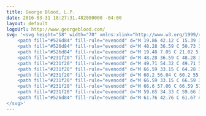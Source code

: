 ```yaml
---
title: George Blood, L.P.
date: 2016-03-31 18:27:31.482000000 -04:00
layout: default
logoUrl: http://www.georgeblood.com/
svg: '<svg height="58" width="70" xmlns:xlink="http://www.w3.org/1999/xlink" xmlns="http://www.w3.org/2000/svg" viewBox="0 0 70 58">
    <path fill="#526d84" fill-rule="evenodd" d="M 19.86 42.12 C 15.39 38.43 13 33.62 12.2 27.95 C 11.82 25.21 11.83 22.46 12.25 19.7 C 12.59 19.78 12.63 20.12 12.8 20.34 C 13.74 21.61 15.06 22.17 16.42 21.83 C 17.75 21.5 18.54 20.44 18.43 19.1 C 18.33 17.76 17.59 17.13 16.06 17.01 C 15.27 16.95 14.51 16.77 14.14 15.96 C 13.79 15.2 14.18 14.56 14.61 13.99 C 16 12.14 17.95 10.99 19.96 9.99 C 24.47 7.73 29.29 6.64 34.31 6.38 C 35.09 6.34 35.19 6.54 34.94 7.26 C 31.44 17.65 27.95 28.04 24.46 38.44 C 24.09 39.53 23.73 40.63 22.9 41.5 C 22 42.25 20.97 42.37 19.86 42.12" />
    <path fill="#526d84" fill-rule="evenodd" d="M 48.28 36.59 C 50.73 32.14 49.26 27.18 44.54 24.05 C 44.71 23.85 44.92 23.94 45.1 23.94 C 49.19 23.94 53.27 23.95 57.35 23.92 C 58.03 23.92 58.26 24.07 58.25 24.79 C 58.21 28.05 58.24 31.3 58.24 34.55 C 58.34 34.67 58.35 34.79 58.25 34.92 C 58.24 37.94 58.22 40.96 58.24 43.98 C 58.24 44.47 58.12 44.72 57.62 44.86 C 53.79 45.98 50.02 47.3 46.04 47.85 C 38.38 48.89 30.92 48.34 23.89 44.8 C 23.6 44.65 23.32 44.49 23.03 44.33 C 22.85 44.22 22.68 44.11 22.43 43.95 C 23.75 43.95 24.99 43.88 26.22 43.96 C 30.47 44.25 34.73 44.58 38.93 43.5 C 42.38 42.61 45.4 41.03 47.49 38.03 C 47.69 37.74 47.92 37.46 47.99 37.1 C 47.97 36.86 48.14 36.73 48.28 36.59" />
    <path fill="#526d84" fill-rule="evenodd" d="M 19.48 7.05 C 21.02 5.58 22.88 4.6 24.78 3.72 C 30.97 0.85 37.49 -0.22 44.29 0.04 C 47.94 0.18 51.55 0.44 55.1 1.36 C 55.75 1.53 56 1.75 55.99 2.46 C 55.95 7.35 55.96 12.24 55.99 17.12 C 55.99 17.89 55.8 18.06 55.08 17.76 C 54.4 17.48 53.69 17.28 52.98 17.08 C 52.55 16.95 52.49 16.79 52.69 16.39 C 54.35 13 52.89 8.67 49.11 6.8 C 46.54 5.53 43.78 5.02 40.98 4.8 C 35.65 4.38 30.33 4.52 25.05 5.46 C 23.15 5.8 21.36 6.48 19.55 7.11 L 19.48 7.05 Z M 19.48 7.05" />
    <path fill="#231f20" fill-rule="evenodd" d="M 48.28 36.59 C 48.28 36.82 48.16 36.97 47.99 37.1 C 41.83 38.4 35.67 39.7 29.51 41 C 21.74 42.66 13.96 44.32 6.18 45.97 C 6.07 46 5.96 46.03 5.82 46.22 C 7.02 46.44 8.23 46.67 9.43 46.88 C 22.71 49.22 36 51.56 49.28 53.89 C 49.43 53.92 49.57 53.96 49.71 54 C 49.82 54.11 49.82 54.22 49.71 54.32 C 44.39 53.47 39.08 52.62 33.77 51.76 C 25.91 50.49 18.05 49.22 10.2 47.94 C 6.9 47.4 3.6 46.86 0.3 46.32 C 0.23 46.24 0.24 46.16 0.32 46.09 C 6.44 44.88 12.56 43.66 18.67 42.44 C 19.08 42.36 19.47 42.22 19.86 42.12 C 20.9 42.03 21.92 41.87 22.9 41.5 C 24.94 41.32 26.91 40.79 28.9 40.4 C 35.36 39.15 41.82 37.87 48.28 36.59" />
    <path fill="#231f20" fill-rule="evenodd" d="M 49.71 54.32 C 49.71 54.22 49.71 54.11 49.71 54 C 52.33 54.44 54.96 54.87 57.58 55.32 C 58.45 55.46 59.32 55.64 60.2 55.8 C 60.26 55.88 60.26 55.96 60.2 56.04 C 56.7 55.47 53.21 54.9 49.71 54.32" />
    <path fill="#231f20" fill-rule="evenodd" d="M 66.59 33.15 C 64.28 33.63 61.97 34.11 59.66 34.59 C 59.58 34.51 59.58 34.42 59.65 34.33 C 61.95 33.78 64.27 33.31 66.6 32.96 C 66.66 33.03 66.65 33.09 66.59 33.15" />
    <path fill="#231f20" fill-rule="evenodd" d="M 60.2 56.04 C 60.2 55.96 60.2 55.88 60.2 55.8 C 62.33 56.16 64.46 56.52 66.59 56.89 C 66.63 56.92 66.65 56.96 66.64 56.99 C 66.63 57.03 66.62 57.06 66.6 57.06 C 64.45 56.84 62.32 56.45 60.2 56.04" />
    <path fill="#231f20" fill-rule="evenodd" d="M 66.59 33.15 C 66.59 33.09 66.6 33.02 66.6 32.96 C 67.65 32.57 68.74 32.45 69.83 32.35 C 68.79 32.79 67.68 32.94 66.59 33.15" />
    <path fill="#231f20" fill-rule="evenodd" d="M 66.6 57.06 C 66.59 57 66.59 56.94 66.59 56.89 C 67.57 56.99 68.55 57.16 69.5 57.48 C 68.51 57.51 67.54 57.38 66.6 57.06" />
    <path fill="#231f20" fill-rule="evenodd" d="M 59.65 34.33 C 59.66 34.42 59.66 34.5 59.66 34.59 C 59.19 34.7 58.72 34.81 58.25 34.92 C 58.25 34.79 58.24 34.67 58.24 34.55 C 58.71 34.48 59.18 34.4 59.65 34.33" />
    <path fill="#526d84" fill-rule="evenodd" d="M 61.76 42.76 C 61.67 42.71 61.54 42.69 61.35 42.69 L 61.07 42.69 L 61.07 43.38 L 61.37 43.38 C 61.51 43.38 61.62 43.36 61.69 43.33 C 61.82 43.28 61.88 43.18 61.88 43.04 C 61.88 42.9 61.84 42.81 61.76 42.76 L 61.76 42.76 Z M 61.39 42.46 C 61.63 42.46 61.8 42.49 61.91 42.53 C 62.11 42.61 62.21 42.77 62.21 43.01 C 62.21 43.18 62.14 43.31 62.02 43.39 C 61.96 43.43 61.86 43.46 61.75 43.48 C 61.9 43.5 62 43.56 62.07 43.66 C 62.14 43.76 62.18 43.86 62.18 43.96 L 62.18 44.09 C 62.18 44.14 62.18 44.19 62.18 44.24 C 62.18 44.29 62.19 44.32 62.2 44.33 L 62.21 44.36 L 61.9 44.36 C 61.89 44.35 61.89 44.34 61.89 44.34 C 61.89 44.33 61.89 44.33 61.89 44.32 L 61.88 44.26 L 61.88 44.11 C 61.88 43.89 61.82 43.74 61.7 43.67 C 61.63 43.63 61.51 43.61 61.33 43.61 L 61.07 43.61 L 61.07 44.36 L 60.73 44.36 L 60.73 42.46 L 61.39 42.46 Z M 60.38 42.37 C 60.09 42.66 59.95 43.01 59.95 43.42 C 59.95 43.83 60.09 44.18 60.38 44.48 C 60.67 44.77 61.02 44.91 61.43 44.91 C 61.84 44.91 62.19 44.77 62.48 44.48 C 62.77 44.18 62.91 43.83 62.91 43.42 C 62.91 43.01 62.77 42.66 62.48 42.37 C 62.19 42.07 61.84 41.93 61.43 41.93 C 61.02 41.93 60.67 42.07 60.38 42.37 L 60.38 42.37 Z M 62.65 44.64 C 62.31 44.98 61.91 45.15 61.43 45.15 C 60.95 45.15 60.54 44.98 60.21 44.64 C 59.87 44.3 59.71 43.89 59.71 43.42 C 59.71 42.94 59.88 42.53 60.21 42.2 C 60.55 41.86 60.95 41.69 61.43 41.69 C 61.91 41.69 62.31 41.86 62.65 42.2 C 62.99 42.53 63.16 42.94 63.16 43.42 C 63.16 43.89 62.99 44.3 62.65 44.64 L 62.65 44.64 Z M 62.65 44.64" />
</svg>'
---
```

